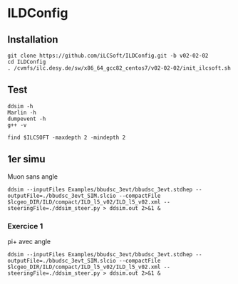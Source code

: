 # ILDConfig

## Installation
```
git clone https://github.com/iLCSoft/ILDConfig.git -b v02-02-02
cd ILDConfig
. /cvmfs/ilc.desy.de/sw/x86_64_gcc82_centos7/v02-02-02/init_ilcsoft.sh
```

## Test 
```
ddsim -h
Marlin -h
dumpevent -h 
g++ -v

find $ILCSOFT -maxdepth 2 -mindepth 2
```

## 1er simu
Muon sans angle
```
ddsim --inputFiles Examples/bbudsc_3evt/bbudsc_3evt.stdhep --outputFile=./bbudsc_3evt_SIM.slcio --compactFile $lcgeo_DIR/ILD/compact/ILD_l5_v02/ILD_l5_v02.xml --steeringFile=./ddsim_steer.py > ddsim.out 2>&1 &    
```

### Exercice 1
pi+ avec angle
```
ddsim --inputFiles Examples/bbudsc_3evt/bbudsc_3evt.stdhep --outputFile=./bbudsc_3evt_SIM.slcio --compactFile $lcgeo_DIR/ILD/compact/ILD_l5_v02/ILD_l5_v02.xml --steeringFile=./ddsim_steer.py > ddsim.out 2>&1 &    
```
